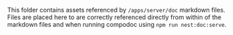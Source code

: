 This folder contains assets referenced by `/apps/server/doc` markdown files. Files are placed here to are correctly referenced directly from within of the markdown files and when running compodoc using `npm run nest:doc:serve`.
